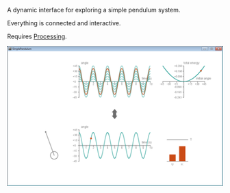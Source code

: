 A dynamic interface for exploring a simple pendulum system.

Everything is connected and interactive.

Requires [Processing](https://processing.org).
 
![](data/screenshot.png)
